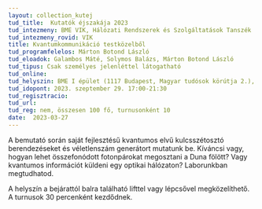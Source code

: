 ```yaml
---
layout: collection_kutej
tud_title:  Kutatók éjszakája 2023
tud_intezmeny: BME VIK, Hálózati Rendszerek és Szolgáltatások Tanszék
tud_intezmeny_rovid: VIK
title: Kvantumkommunikáció testközelből
tud_programfelelos: Márton Botond László
tud_eloadok: Galambos Máté, Solymos Balázs, Márton Botond László
tud_tipus: Csak személyes jelenléttel látogatható
tud_online: 
tud_helyszin: BME I épület (1117 Budapest, Magyar tudósok körútja 2.), B szárny, I. emelet, IB110
tud_idopont: 2023. szeptember 29. 17:00-21:30
tud_regisztracio: 
tud_url: 
tud_reg: nem, összesen 100 fő, turnusonként 10
date:  2023-03-27
---
```


A bemutató során saját fejlesztésű kvantumos elvű kulcsszétosztó berendezéseket és véletlenszám generátort mutatunk be. Kíváncsi vagy, hogyan lehet összefonódott fotonpárokat megosztani a Duna fölött? Vagy kvantumos információt küldeni egy optikai hálózaton? Laborunkban megtudhatod.

A helyszín a bejárattól balra található lifttel vagy lépcsővel megközelíthető. A turnusok 30 percenként kezdődnek.
